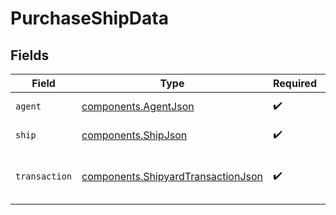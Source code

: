 # PurchaseShipData


## Fields

| Field                                                                                    | Type                                                                                     | Required                                                                                 | Description                                                                              |
| ---------------------------------------------------------------------------------------- | ---------------------------------------------------------------------------------------- | ---------------------------------------------------------------------------------------- | ---------------------------------------------------------------------------------------- |
| `agent`                                                                                  | [components.AgentJson](../../models/components/agentjson.md)                             | :heavy_check_mark:                                                                       | Agent details.                                                                           |
| `ship`                                                                                   | [components.ShipJson](../../models/components/shipjson.md)                               | :heavy_check_mark:                                                                       | Ship details.                                                                            |
| `transaction`                                                                            | [components.ShipyardTransactionJson](../../models/components/shipyardtransactionjson.md) | :heavy_check_mark:                                                                       | Results of a transaction with a shipyard.                                                |